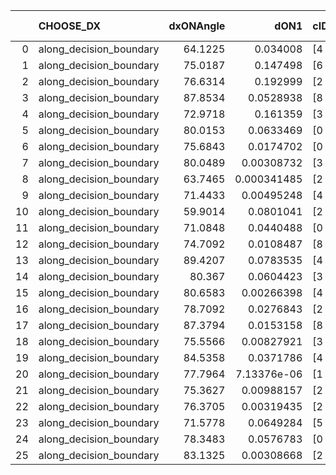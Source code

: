 |    | CHOOSE_DX               |   dxONAngle |        dON1 | cIDON1   |   dON_patch_1 |   nTON |         dON |   dxOFFAngle |      dOFF1 | cIDOFF1   |   dOFF_patch_1 |   nTOFF |       dOFF | SUCCESS   |   nExp |   dual_point_id |   subpoint_time_seconds |   total_execution_time |       logp |    dOFF/dON | Vote dOFF>dON   |
|---:|:------------------------|------------:|------------:|:---------|--------------:|-------:|------------:|-------------:|-----------:|:----------|---------------:|--------:|-----------:|:----------|-------:|----------------:|------------------------:|-----------------------:|-----------:|------------:|:----------------|
|  0 | along_decision_boundary |     64.1225 | 0.034008    | [4 8]    |   0.034008    |      1 | 0.034008    |      64.1129 | 0.0383312  | [4 8]     |     0.0383312  |       1 | 0.0383312  | True      |      1 |               2 |                0.908171 |                2.62147 |  0         |    1.12712  | True            |
|  1 | along_decision_boundary |     75.0187 | 0.147498    | [6 9]    |   0.147498    |      1 | 0.147498    |      69.2778 | 0.0311259  | [6 9]     |     0.0311259  |       1 | 0.0311259  | False     |      2 |               3 |                1.29907  |                3.92855 | -0.5       |    0.211026 | False           |
|  2 | along_decision_boundary |     76.6314 | 0.192999    | [2 3]    |   0.192999    |      1 | 0.192999    |      75.4862 | 0.0738052  | [2 3]     |     0.0738052  |       1 | 0.0738052  | False     |      3 |               4 |                1.26117  |                5.19572 | -0         |    0.382412 | False           |
|  3 | along_decision_boundary |     87.8534 | 0.0528938   | [8 9]    |   0.0528938   |      1 | 0.0528938   |      88.4257 | 0.0626568  | [8 9]     |     0.0626568  |       1 | 0.0626568  | True      |      4 |               6 |                0.758352 |                7.44984 | -0.166667  |    1.18458  | True            |
|  4 | along_decision_boundary |     72.9718 | 0.161359    | [3 6]    |   0.161359    |      1 | 0.161359    |      78.1436 | 0.154416   | [3 6]     |     0.154416   |       1 | 0.154416   | False     |      5 |               7 |                0.877917 |                8.33376 | -0         |    0.956974 | False           |
|  5 | along_decision_boundary |     80.0153 | 0.0633469   | [0 2]    |   0.0633469   |      1 | 0.0633469   |      89.2641 | 0.203667   | [1 2]     |     0.203667   |       1 | 0.203667   | True      |      6 |               8 |                1.07554  |                9.4163  | -0.1       |    3.21511  | True            |
|  6 | along_decision_boundary |     75.6843 | 0.0174702   | [0 1]    |   0.0174702   |      1 | 0.0174702   |      81.0811 | 0.209244   | [0 1]     |     0.209244   |       1 | 0.209244   | True      |      7 |               9 |                1.44062  |               10.8629  | -0         |   11.9772   | True            |
|  7 | along_decision_boundary |     80.0489 | 0.00308732  | [3 5]    |   0.00308732  |      1 | 0.00308732  |      88.5368 | 0.0136725  | [3 5]     |     0.0136725  |       1 | 0.0136725  | True      |      8 |              12 |                0.771316 |               12.9301  | -0.0714286 |    4.42859  | True            |
|  8 | along_decision_boundary |     63.7465 | 0.000341485 | [2 9]    |   0.000341485 |      1 | 0.000341485 |      59.6318 | 0.403872   | [2 9]     |     0.403872   |       1 | 0.403872   | True      |      9 |              13 |                1.37334  |               14.3124  | -0.25      | 1182.69     | True            |
|  9 | along_decision_boundary |     71.4433 | 0.00495248  | [4 9]    |   0.00495248  |      1 | 0.00495248  |      64.0411 | 0.0570104  | [4 9]     |     0.0570104  |       1 | 0.0570104  | True      |     10 |              14 |                1.24563  |               15.566   | -0.5       |   11.5115   | True            |
| 10 | along_decision_boundary |     59.9014 | 0.0801041   | [2 7]    |   0.0801041   |      1 | 0.0801041   |      78.2664 | 0.055924   | [2 7]     |     0.055924   |       1 | 0.055924   | False     |     11 |              15 |                1.12745  |               16.7015  | -0.8       |    0.698142 | False           |
| 11 | along_decision_boundary |     71.0848 | 0.0440488   | [0 1]    |   0.0440488   |      1 | 0.0440488   |      69.6988 | 0.246095   | [0 1]     |     0.246095   |       1 | 0.246095   | True      |     12 |              16 |                2.74983  |               19.4613  | -0.409091  |    5.58687  | True            |
| 12 | along_decision_boundary |     74.7092 | 0.0108487   | [8 9]    |   0.0108487   |      1 | 0.0108487   |      68.3746 | 0.060296   | [8 9]     |     0.060296   |       1 | 0.060296   | True      |     13 |              17 |                0.933129 |               20.4015  | -0.666667  |    5.55789  | True            |
| 13 | along_decision_boundary |     89.4207 | 0.0783535   | [4 8]    |   0.0783535   |      1 | 0.0783535   |      88.448  | 0.102469   | [4 8]     |     0.102469   |       1 | 0.102469   | True      |     14 |              18 |                0.903967 |               21.3104  | -0.961538  |    1.30778  | True            |
| 14 | along_decision_boundary |     80.367  | 0.0604423   | [3 7]    |   0.0604423   |      1 | 0.0604423   |      77.8102 | 0.0534058  | [3 7]     |     0.0534058  |       1 | 0.0534058  | False     |     15 |              19 |                0.780805 |               22.0962  | -1.28571   |    0.883583 | False           |
| 15 | along_decision_boundary |     80.6583 | 0.00266398  | [4 8]    |   0.00266398  |      1 | 0.00266398  |      79.1988 | 0.0382794  | [4 8]     |     0.0382794  |       1 | 0.0382794  | True      |     16 |              20 |                0.853372 |               22.9551  | -0.833333  |   14.3693   | True            |
| 16 | along_decision_boundary |     78.7092 | 0.0276843   | [2 4]    |   0.0276843   |      1 | 0.0276843   |      79.7244 | 0.0698119  | [2 4]     |     0.0698119  |       1 | 0.0698119  | True      |     17 |              21 |                0.729588 |               23.6897  | -1.125     |    2.52172  | True            |
| 17 | along_decision_boundary |     87.3794 | 0.0153158   | [8 9]    |   0.0153158   |      1 | 0.0153158   |      86.4334 | 0.0361356  | [8 9]     |     0.0361356  |       1 | 0.0361356  | True      |     18 |              22 |                0.917856 |               24.6161  | -1.44118   |    2.35936  | True            |
| 18 | along_decision_boundary |     75.5566 | 0.00827921  | [3 6]    |   0.00827921  |      1 | 0.00827921  |      85.4283 | 0.00913753 | [3 6]     |     0.00913753 |       1 | 0.00913753 | True      |     19 |              23 |                0.733827 |               25.3549  | -1.77778   |    1.10367  | True            |
| 19 | along_decision_boundary |     84.5358 | 0.0371786   | [4 7]    |   0.0371786   |      1 | 0.0371786   |      87.3507 | 0.124465   | [4 7]     |     0.124465   |       1 | 0.124465   | True      |     20 |              24 |                1.47788  |               26.8428  | -2.13158   |    3.34777  | True            |
| 20 | along_decision_boundary |     77.7964 | 7.13376e-06 | [1 2]    |   7.13376e-06 |      1 | 7.13376e-06 |      83.2332 | 0.00213772 | [0 2]     |     0.00213772 |       1 | 0.00213772 | True      |     21 |              25 |                0.833351 |               27.6852  | -2.5       |  299.662    | True            |
| 21 | along_decision_boundary |     75.3627 | 0.00988157  | [2 6]    |   0.00988157  |      1 | 0.00988157  |      89.3075 | 0.0350365  | [2 6]     |     0.0350365  |       1 | 0.0350365  | True      |     22 |              26 |                0.82189  |               28.517   | -2.88095   |    3.54564  | True            |
| 22 | along_decision_boundary |     76.3705 | 0.00319435  | [2 9]    |   0.00319435  |      1 | 0.00319435  |      73.1711 | 0.0473055  | [2 9]     |     0.0473055  |       1 | 0.0473055  | True      |     23 |              27 |                0.937915 |               29.462   | -3.27273   |   14.8091   | True            |
| 23 | along_decision_boundary |     71.5778 | 0.0649284   | [5 7]    |   0.0649284   |      1 | 0.0649284   |      76.0189 | 0.00204868 | [5 7]     |     0.00204868 |       1 | 0.00204868 | False     |     24 |              28 |                1.14008  |               30.611   | -3.67391   |    0.031553 | False           |
| 24 | along_decision_boundary |     78.3483 | 0.0576783   | [0 1]    |   0.0576783   |      1 | 0.0576783   |      69.1404 | 0.144687   | [0 1]     |     0.144687   |       1 | 0.144687   | True      |     25 |              29 |                1.75092  |               32.367   | -3         |    2.50852  | True            |
| 25 | along_decision_boundary |     83.1325 | 0.00308668  | [2 8]    |   0.00308668  |      1 | 0.00308668  |      74.6269 | 0.137204   | [2 8]     |     0.137204   |       1 | 0.137204   | True      |     26 |              30 |                1.32836  |               33.7103  | -3.38      |   44.4504   | True            |